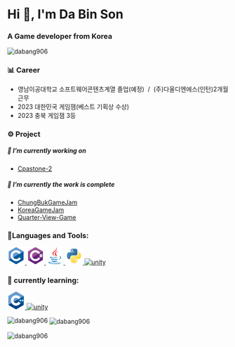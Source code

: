 <h1 align="left">Hi 👋, I'm Da Bin Son</h1>
<h3 align="left">A Game developer from Korea</h3>

<p align="left"> <img src="https://komarev.com/ghpvc/?username=dabang906&label=Profile%20views&color=0e75b6&style=flat" alt="dabang906" /> </p>
<h3>📊 Career</h3>

- 영남이공대학교 소프트웨어콘텐츠계열 졸업(예정)  /  (주)다울디엔에스(인턴)2개월 근무
- 2023 대한민국 게임잼(베스트 기획상 수상) 
- 2023 충북 게임잼 3등

<h3>⚙️ Project</h3>
<h5>🔭 I’m currently working on</h5>

- [Cpastone-2](https://github.com/dabang906/CapStone-2)
<h5>👯 I’m currently the work is complete</h5>

- [ChungBukGameJam](https://github.com/dabang906/CBGameJam)
- [KoreaGameJam](https://github.com/korea-game-jam-2/game-2023)
- [Quarter-View-Game](https://github.com/dabang906/Quarter-View-Game)

<h3 align="left">📖Languages and Tools:</h3>
<p align="left"> <a href="https://www.cprogramming.com/" target="_blank" rel="noreferrer"> <img src="https://raw.githubusercontent.com/devicons/devicon/master/icons/c/c-original.svg" alt="c" width="40" height="40"/> </a> <a href="https://www.w3schools.com/cs/" target="_blank" rel="noreferrer"> <img src="https://raw.githubusercontent.com/devicons/devicon/master/icons/csharp/csharp-original.svg" alt="csharp" width="40" height="40"/> </a> <a href="https://www.java.com" target="_blank" rel="noreferrer"> <img src="https://raw.githubusercontent.com/devicons/devicon/master/icons/java/java-original.svg" alt="java" width="40" height="40"/> </a> <a href="https://www.python.org" target="_blank" rel="noreferrer"> <img src="https://raw.githubusercontent.com/devicons/devicon/master/icons/python/python-original.svg" alt="python" width="40" height="40"/> </a> <a href="https://unity.com/" target="_blank" rel="noreferrer"> <img src="https://www.vectorlogo.zone/logos/unity3d/unity3d-icon.svg" alt="unity" width="40" height="40"/> </a> </p>

<h3 align="left">🌱 currently learning: </h3>
<p align="left"> <a href="https://www.w3schools.com/cpp/" target="_blank" rel="noreferrer"> <img src="https://raw.githubusercontent.com/devicons/devicon/master/icons/cplusplus/cplusplus-original.svg" alt="cplusplus" width="40" height="40"/> </a> <a href="https://unity.com/" target="_blank" rel="noreferrer"> <img src="https://www.vectorlogo.zone/logos/unity3d/unity3d-icon.svg" alt="unity" width="40" height="40"/> </a> </p>

<p><img align="left" src="https://github-readme-stats.vercel.app/api/top-langs?username=dabang906&show_icons=true&theme=dark&locale=en&layout=compact" alt="dabang906" /></p>

<p>&nbsp;<img align="center" src="https://github-readme-stats.vercel.app/api?username=dabang906&show_icons=true&theme=cobalt&locale=en" alt="dabang906" /></p>

<p><img align="center" src="https://github-readme-streak-stats.herokuapp.com/?user=dabang906&theme=highcontrast" alt="dabang906" /></p>
